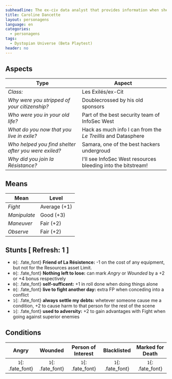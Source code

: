 ```yaml
---
subheadline: The ex-civ data analyst that provides information when she can
title: Caroline Dancette
layout: personagens
language: en
categories:
  - personagens
tags:
  - Dystopian Universe (Beta Playtest)
header: no
---
```


## Aspects

| __Type__                                              |   __Aspect__                                                  |
|-------------------------------------------------------|---------------------------------------------------------------|
| _Class:_                                              | Les Exilés/ex-Cit                                             |
| _Why were you stripped of your citizenship?_          | Doublecrossed by his old sponsors                             |
| _Who were you in your old life?_                      | Part of the best security team of InfoSec West                |
| _What do you now that you live in exile?_             | Hack as much info I can from the _Le Treillis_ and Datasphere |
| _Who helped you find shelter after you were exiled?_  | Samara, one of the best hackers undergroud                    |
| _Why did you join la Résistance?_                     | I'll see InfoSec West resources bleeding into the bitstream!  |

## Means

| __Mean__     | __Level__    |
|--------------|--------------|
| _Fight_      | Average (+1) |
| _Manipulate_ | Good (+3)    |
| _Maneuver_   | Fair (+2)    |
| _Observe_    | Fair (+2)    |

## Stunts [ Refresh: 1 ]

+ `0`{: .fate_font} __Friend of La Résistence:__ -1 on the cost of any equipment, but not for the Resources asset Limit.
+ `0`{: .fate_font} __Nothing left to lose:__ can mark _Angry_ or _Wounded_ by a +2 or +4 bonus respectively
+ `0`{: .fate_font} __self-sufficent:__ +1 in  roll done when doing things alone
+ `0`{: .fate_font} __live to fight another day:__ extra FP when conceding into a conflict
+ `1`{: .fate_font} __always settle my debts:__ whetever someone cause me a condition, +2 to cause harm to that person for the rest of the scene
+ `1`{: .fate_font} __used to adversity:__ +2 to gain advantages with Fight when going against superior enemies

## Conditions

| __Angry__ | __Wounded__ | __Person of Interest__ | __Blacklisted__ | __Marked for Death__ |
|:---------:|:-----------:|:----------------------:|:---------------:|:--------------------:|
| `1`{: .fate_font} | `1`{: .fate_font} | `1`{: .fate_font} | `1`{: .fate_font} | `1`{: .fate_font} |
